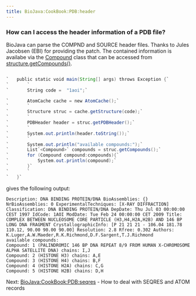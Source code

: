 ```yaml
---
title: BioJava:CookBook:PDB:header
---
```


### How can I access the header information of a PDB file?

BioJava can parse the COMPND and SOURCE header files. Thanks to Jules
Jacobsen (EBI) for providing the patch. The contained information is
availabe via the
[Compound](http://www.biojava.org/docs/api/org/biojava/bio/structure/Compound.html)
class that can be accessed from
[structure.getCompounds()](http://www.biojava.org/docs/api/org/biojava/bio/structure/Structure.html).

```java

`   public static void main(String[] args) throws Exception {`  
`       `  
`       String code =  "1aoi";`

`       AtomCache cache = new AtomCache();`  
`       `  
`       Structure struc = cache.getStructure(code);`  
`       `  
`       PDBHeader header = struc.getPDBHeader();`  
`       `  
`       System.out.println(header.toString());`  
`       `  
`       System.out.println("available compounds:");`  
`       List`<Compound>` compounds = struc.getCompounds();`  
`       for (Compound compound:compounds){`  
`           System.out.println(compound);`  
`       }`  
`       `  
`   }`

```

gives the following output:

    Description: DNA BINDING PROTEIN/DNA BioAssemblies: {} NrBioAssemblies: 0 ExperimentalTechniques: [X-RAY DIFFRACTION] Classification: DNA BINDING PROTEIN/DNA DepDate: Thu Jul 03 00:00:00 CEST 1997 IdCode: 1AOI ModDate: Tue Feb 24 00:00:00 CET 2009 Title: COMPLEX BETWEEN NUCLEOSOME CORE PARTICLE (H3,H4,H2A,H2B) AND 146 BP LONG DNA FRAGMENT CrystallographicInfo: [P 21 21 21 - 106.04 181.78 110.12, 90.00 90.00 90.00] Resolution: 2.8 Rfree: 0.302 Authors: K.Luger,A.W.Maeder,R.K.Richmond,D.F.Sargent,T.J.Richmond 
    available compounds:
    Compound: 1 (PALINDROMIC 146 BP DNA REPEAT 8/9 FROM HUMAN X-CHROMOSOME ALPHA SATELLITE DNA) chains: I,J
    Compound: 2 (HISTONE H3) chains: A,E
    Compound: 3 (HISTONE H4) chains: B,F
    Compound: 4 (HISTONE H2A) chains: C,G
    Compound: 5 (HISTONE H2B) chains: D,H

Next: <BioJava:CookBook:PDB:seqres> - How to deal with SEQRES and ATOM
records
